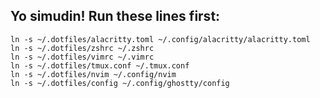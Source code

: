 ## Yo simudin! Run these lines first:

`ln -s ~/.dotfiles/alacritty.toml ~/.config/alacritty/alacritty.toml`\
`ln -s ~/.dotfiles/zshrc ~/.zshrc`\
`ln -s ~/.dotfiles/vimrc ~/.vimrc`\
`ln -s ~/.dotfiles/tmux.conf ~/.tmux.conf`\
`ln -s ~/.dotfiles/nvim ~/.config/nvim`\
`ln -s ~/.dotfiles/config ~/.config/ghostty/config`
